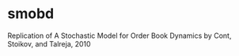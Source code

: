 # smobd
Replication of A Stochastic Model for Order Book Dynamics by Cont, Stoikov, and Talreja, 2010
